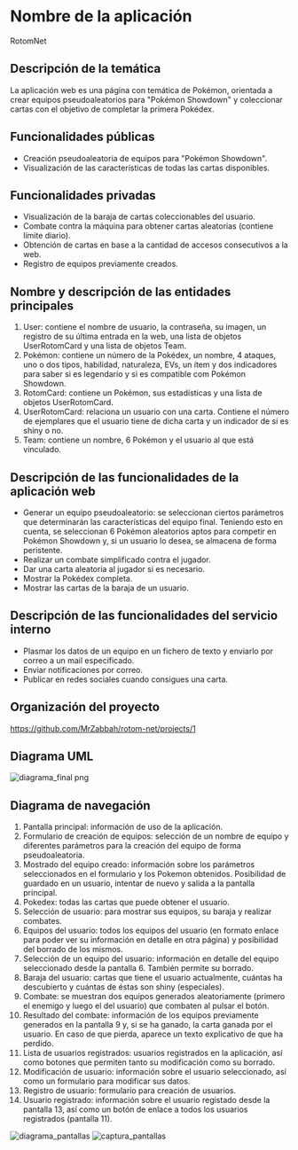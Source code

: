 # Nombre de la aplicación

RotomNet

## Descripción de la temática

La aplicación web es una página con temática de Pokémon, orientada a crear equipos pseudoaleatorios para 
"Pokémon Showdown" y coleccionar cartas con el objetivo de completar la primera Pokédex.

## Funcionalidades públicas

* Creación pseudoaleatoria de equipos para "Pokémon Showdown".
* Visualización de las características de todas las cartas disponibles.

## Funcionalidades privadas

* Visualización de la baraja de cartas coleccionables del usuario.
* Combate contra la máquina para obtener cartas aleatorias (contiene límite diario).
* Obtención de cartas en base a la cantidad de accesos consecutivos a la web.
* Registro de equipos previamente creados.

## Nombre y descripción de las entidades principales

1. User: contiene el nombre de usuario, la contraseña, su imagen, un registro de su última entrada en la web, una lista de objetos UserRotomCard y una lista de objetos Team.
2. Pokémon: contiene un número de la Pokédex, un nombre, 4 ataques, uno o dos tipos, habilidad, naturaleza, EVs, un ítem y dos indicadores para saber si es legendario y si es compatible com Pokémon Showdown.
3. RotomCard: contiene un Pokémon, sus estadísticas y una lista de objetos UserRotomCard.
4. UserRotomCard: relaciona un usuario con una carta. Contiene el número de ejemplares que el usuario tiene de dicha carta y un indicador de si es shiny o no.
5. Team: contiene un nombre, 6 Pokémon y el usuario al que está vinculado.

## Descripción de las funcionalidades de la aplicación web
* Generar un equipo pseudoaleatorio: se seleccionan ciertos parámetros que determinarán las características del equipo final. Teniendo esto en cuenta, se seleccionan 6 Pokémon aleatorios aptos para competir en Pokémon Showdown y, si un usuario lo desea, se almacena de forma peristente.
* Realizar un combate simplificado contra el jugador.
* Dar una carta aleatoria al jugador si es necesario.
* Mostrar la Pokédex completa.
* Mostrar las cartas de la baraja de un usuario.

## Descripción de las funcionalidades del servicio interno
* Plasmar los datos de un equipo en un fichero de texto y enviarlo por correo a un mail especificado.
* Enviar notificaciones por correo.
* Publicar en redes sociales cuando consigues una carta. 

## Organización del proyecto

https://github.com/MrZabbah/rotom-net/projects/1

## Diagrama UML
![diagrama_final png](https://user-images.githubusercontent.com/60218308/155217556-0e204848-e783-4499-81c1-f34d2cbcad06.png)

## Diagrama de navegación

1. Pantalla principal: información de uso de la aplicación.
2. Formulario de creación de equipos: selección de un nombre de equipo y diferentes parámetros para la creación del equipo de forma pseudoaleatoria. 
3. Mostrado del equipo creado: información sobre los parámetros seleccionados en el formulario y los Pokemon obtenidos. Posibilidad de guardado en un usuario, intentar de nuevo y salida a la pantalla principal. 
4. Pokedex: todas las cartas que puede obtener el usuario. 
5. Selección de usuario: para mostrar sus equipos, su baraja y realizar combates.
6. Equipos del usuario: todos los equipos del usuario (en formato enlace para poder ver su información en detalle en otra página) y posibilidad del borrado de los mismos.
7. Selección de un equipo del usuario: información en detalle del equipo seleccionado desde la pantalla 6. También permite su borrado. 
8. Baraja del usuario: cartas que tiene el usuario actualmente, cuántas ha descubierto y cuántas de éstas son shiny (especiales).
9. Combate: se muestran dos equipos generados aleatoriamente (primero el enemigo y luego el del usuario) que combaten al pulsar el botón. 
10. Resultado del combate:  información de los equipos previamente generados en la pantalla 9 y, si se ha ganado, la carta ganada por el usuario. En caso de que pierda, aparece un texto explicativo de que ha perdido. 
11. Lista de usuarios registrados: usuarios registrados en la aplicación, así como botones que permiten tanto su modificación como su borrado. 
12. Modificación de usuario: información sobre el usuario seleccionado, así como un formulario para modificar sus datos. 
13. Registro de usuario: formulario para creación de usuarios. 
14. Usuario registrado: información sobre el usuario registado desde la pantalla 13, así como un botón de enlace a todos los usuarios registrados (pantalla 11).

![diagrama_pantallas](https://user-images.githubusercontent.com/60218308/155235046-ebeff775-e8f9-4137-a1d5-4a4623246ee0.png)
![captura_pantallas](https://user-images.githubusercontent.com/60218308/155365950-39e47ece-90cd-47d0-80b8-6857ca993a94.png)

